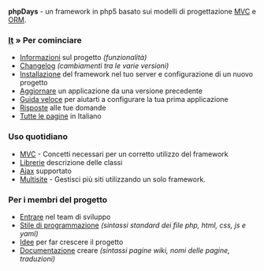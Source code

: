 **phpDays** - un framework in php5 basato sui modelli di progettazione [MVC](ItMvc.md) e [ORM](ItLibDaysDbTable.md).

### [It](It.md) » Per cominciare ###

  * [Informazioni](ItAbout.md) sul progetto _(funzionalità)_
  * [Changelog](ItChangelog.md) _(cambiamenti tra le varie versioni)_
  * [Installazione](ItInstall.md) del framework nel tuo server e configurazione di un nuovo progetto
  * [Aggiornare](ItUpgrade.md) un applicazione da una versione precedente
  * [Guida veloce](ItStart.md) per aiutarti a configurare la tua prima applicazione
  * [Risposte](ItAnswers.md) alle tue domande
  * [Tutte le pagine](http://code.google.com/p/phpdays/w/list?q=label:Lang-It) in Italiano

### Uso quotidiano ###

  * [MVC](ItMvc.md) - Concetti necessari per un corretto utilizzo del framework
  * [Librerie](ItLib.md) descrizione delle classi
  * [Ajax](ItAjax.md) supportato
  * [Multisite](ItMultisite.md) - Gestisci più siti utilizzando un solo framework.

### Per i membri del progetto ###

  * [Entrare](ItCoding.md) nel team di sviluppo
  * [Stile di programmazione](ItCodingStyle.md) _(sintassi standard dei file php, html, css, js e yaml)_
  * [Idee](ItIdea.md) per far crescere il progetto
  * [Documentazione](ItDoc.md) creare _(sintassi pagine wiki, nomi delle pagine, traduzioni)_